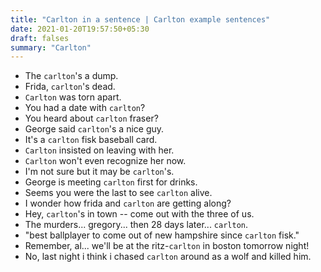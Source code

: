 ```yaml
---
title: "Carlton in a sentence | Carlton example sentences"
date: 2021-01-20T19:57:50+05:30
draft: falses
summary: "Carlton"
---
```

- The `carlton`'s a dump.
- Frida, `carlton`'s dead.
- `Carlton` was torn apart.
- You had a date with `carlton`?
- You heard about `carlton` fraser?
- George said `carlton`'s a nice guy.
- It's a `carlton` fisk baseball card.
- `Carlton` insisted on leaving with her.
- `Carlton` won't even recognize her now.
- I'm not sure but it may be `carlton`'s.
- George is meeting `carlton` first for drinks.
- Seems you were the last to see `carlton` alive.
- I wonder how frida and `carlton` are getting along?
- Hey, `carlton`'s in town -- come out with the three of us.
- The murders... gregory... then 28 days later... `carlton`.
- "best ballplayer to come out of new hampshire since `carlton` fisk."
- Remember, al... we'll be at the ritz-`carlton` in boston tomorrow night!
- No, last night i think i chased `carlton` around as a wolf and killed him.
                 
